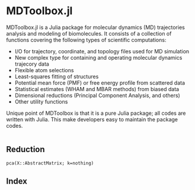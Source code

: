 # MDToolbox.jl

MDToolbox.jl is a Julia package for molecular dynamics (MD) trajectories analysis and modeling of biomolecules. It consists of a collection of functions covering the following types of scientific computations:

- I/O for trajectory, coordinate, and topology files used for MD simulation
- New complex type for containing and operating molecular dynamics trajecory data
- Flexible atom selections
- Least-squares fitting of structures
- Potential mean force (PMF) or free energy profile from scattered data
- Statistical estimates (WHAM and MBAR methods) from biased data
- Dimensional reductions (Principal Component Analysis, and others)
- Other utility functions

Unique point of MDToolbox is that it is a pure Julia package; all codes are written with Julia. 
This make developers easy to maintain the package codes. 


```@contents
```

## Reduction

```@docs
pca(X::AbstractMatrix; k=nothing)
```

## Index

```@index
```